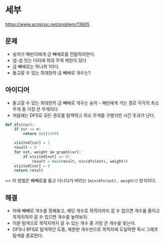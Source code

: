 # 세부

https://www.acmicpc.net/problem/13905

## 문제

- 숭이가 혜빈이에게 금 빼배로를 전달하려한다.
- 섬-섬 잇는 다리에 최대 무게 제한이 있다
- 금 빼배로는 하나의 1이다.
- 들고갈 수 있는 최대한의 금 빼배로 개수는?

## 아이디어
- 들고갈 수 있는 최대한의 금 빼배로 개수는 숭이 - 혜빈에게 가는 경로 각각의 최소 무게 중 가장 큰 무게이다.
- 처음에는 DFS로 모든 경로를 탐색하고 최소 무게를 구했지만 시간 초과가 난다.

```python
def dfs(cur):
	if cur == e:
		return int(1e09)

	visited[cur] = 1
	result = 0
	for nxt, weight in graph[cur]:
		if visited[nxt] == 0:
			result = max(result, min(dfs(nxt), weight))
	visited[cur] = 0
	return result
```

=> 이 방법은 빼빼로를 들고 다니다가 버리는 (`min(dfs(nxt), weight)`) 방식이다.

## 해결
- 아예 빼빼로 개수를 정해놓고, 해당 개수로 목적지까지 갈 수 없으면 개수를 줄이고 목적지까지 갈 수 있으면 개수를 높여보자.
- 이분 탐색으로 목적지까지 갈 수 있는 개수 중 가장 큰 개수를 찾는다.
- DFS나 BFS로 탐색하던 도중, 제한한 개수만으로 목적지에 도달하면 즉시 그래프 탐색을 종료한다.
 